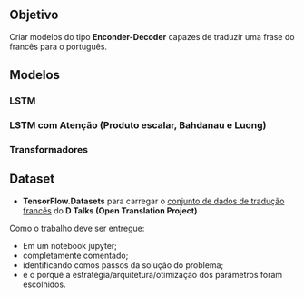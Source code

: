 ## Objetivo

Criar modelos do tipo **Enconder-Decoder** capazes de traduzir uma frase do francês para o português.

## Modelos

### LSTM

### LSTM com Atenção (Produto escalar, Bahdanau e Luong)

### Transformadores

## Dataset

- **TensorFlow.Datasets**  para carregar o [conjunto de dados de tradução francês](https://www.tensorflow.org/datasets/catalog/ted_hrlr_translate#ted_hrlr_translatefr_to_pt) do **D Talks (Open Translation Project)**

Como o trabalho deve ser entregue:
- Em um notebook jupyter;
- completamente comentado;
- identificando comos passos da solução do problema;
- e o porquê a estratégia/arquitetura/otimização dos parâmetros foram escolhidos.

<!-- 
    Como deve ser entregue: https://forms.gle/PbXoXgZzdtKGJzHUA
 -->